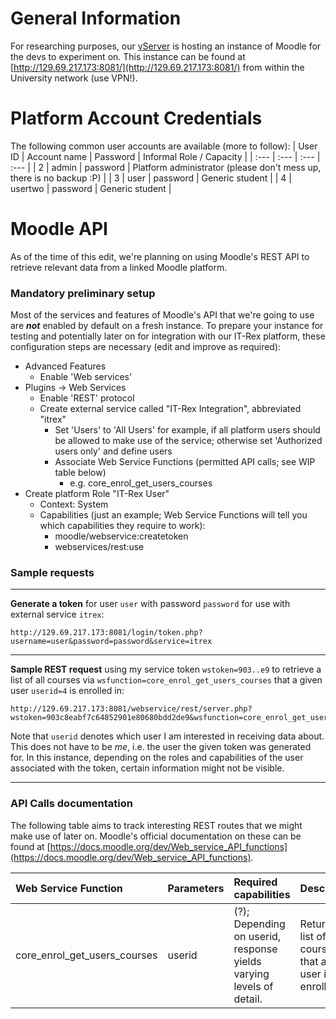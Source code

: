 # General Information
For researching purposes, our [vServer](vServer) is hosting an instance of Moodle for the devs to experiment on.
This instance can be found at [http://129.69.217.173:8081/](http://129.69.217.173:8081/) from within the University network (use VPN!).

# Platform Account Credentials
The following common user accounts are available (more to follow):
| User ID | Account name | Password | Informal Role / Capacity |
| :--- | :--- | :--- | :--- |
| 2 | admin | password | Platform administrator (please don't mess up, there is no backup :P) |
| 3 | user | password | Generic student |
| 4 | usertwo | password | Generic student |

# Moodle API
As of the time of this edit, we're planning on using Moodle's REST API to retrieve relevant data from a linked Moodle platform.

### Mandatory preliminary setup
Most of the services and features of Moodle's API that we're going to use are ***not*** enabled by default on a fresh instance.
To prepare your instance for testing and potentially later on for integration with our IT-Rex platform, these configuration steps are necessary (edit and improve as required):

* Advanced Features
	* Enable 'Web services'
* Plugins -> Web Services
	* Enable 'REST' protocol
	* Create external service called "IT-Rex Integration", abbreviated "itrex"
		* Set 'Users' to 'All Users' for example, if all platform users should be allowed to make use of the service; otherwise set 'Authorized users only' and define users
		* Associate Web Service Functions (permitted API calls; see WIP table below)
			* e.g. core_enrol_get_users_courses
* Create platform Role "IT-Rex User"
	- Context: System
	- Capabilities (just an example; Web Service Functions will tell you which capabilities they require to work):
		- moodle/webservice:createtoken
		- webservices/rest:use

### Sample requests
---
**Generate a token** for user `user` with password `password` for use with external service `itrex`:
```
http://129.69.217.173:8081/login/token.php?username=user&password=password&service=itrex
```
---
**Sample REST request** using my service token `wstoken=903..e9` to retrieve a list of all courses via `wsfunction=core_enrol_get_users_courses` that a given user `userid=4` is enrolled in:
```
http://129.69.217.173:8081/webservice/rest/server.php?wstoken=903c8eabf7c64852901e80680bdd2de9&wsfunction=core_enrol_get_users_courses&userid=4
```

Note that `userid` denotes which user I am interested in receiving data about. This does not have to be *me*, i.e. the user the given token was generated for. In this instance, depending on the roles and capabilities of the user associated with the token, certain information might not be visible.

---

### API Calls documentation
The following table aims to track interesting REST routes that we might make use of later on.
Moodle's official documentation on these can be found at [https://docs.moodle.org/dev/Web_service_API_functions](https://docs.moodle.org/dev/Web_service_API_functions).

| Web Service Function | Parameters | Required capabilities | Description |
| :--- | :--- | :--- | :--- |
| core_enrol_get_users_courses | userid | (?); Depending on userid, response yields varying levels of detail. | Returns a list of courses that a given user is enrolled in. |
